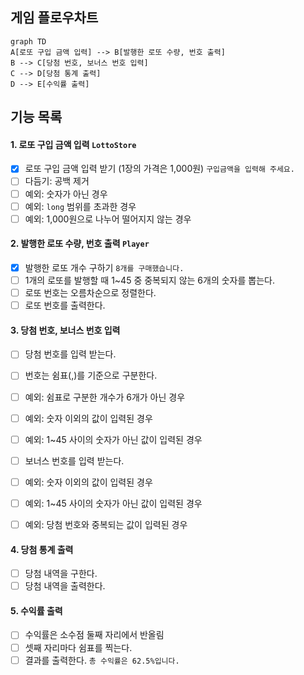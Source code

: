 ## 게임 플로우차트

```mermaid
graph TD
A[로또 구입 금액 입력] --> B[발행한 로또 수량, 번호 출력]
B --> C[당첨 번호, 보너스 번호 입력]
C --> D[당첨 통계 출력]
D --> E[수익률 출력]
```

## 기능 목록

#### 1. 로또 구입 금액 입력 `LottoStore`

- [x] 로또 구입 금액 입력 받기 (1장의 가격은 1,000원) `구입금액을 입력해 주세요.`
- [ ] 다듬기: 공백 제거
- [ ] 예외: 숫자가 아닌 경우
- [ ] 예외: `long` 범위를 초과한 경우
- [ ] 예외: 1,000원으로 나누어 떨어지지 않는 경우

#### 2. 발행한 로또 수량, 번호 출력 `Player`

- [x] 발행한 로또 개수 구하기 `8개를 구매했습니다.`
- [ ] 1개의 로또를 발행할 때 1~45 중 중복되지 않는 6개의 숫자를 뽑는다.
- [ ] 로또 번호는 오름차순으로 정렬한다.
- [ ] 로또 번호를 출력한다.

#### 3. 당첨 번호, 보너스 번호 입력

- [ ] 당첨 번호를 입력 받는다.
- [ ] 번호는 쉼표(,)를 기준으로 구분한다.
- [ ] 예외: 쉼표로 구분한 개수가 6개가 아닌 경우
- [ ] 예외: 숫자 이외의 값이 입력된 경우
- [ ] 예외: 1~45 사이의 숫자가 아닌 값이 입력된 경우

- [ ] 보너스 번호를 입력 받는다.
- [ ] 예외: 숫자 이외의 값이 입력된 경우
- [ ] 예외: 1~45 사이의 숫자가 아닌 값이 입력된 경우
- [ ] 예외: 당첨 번호와 중복되는 값이 입력된 경우

#### 4. 당첨 통계 출력

- [ ] 당첨 내역을 구한다.
- [ ] 당첨 내역을 출력한다.

#### 5. 수익률 출력

- [ ] 수익률은 소수점 둘째 자리에서 반올림 
- [ ] 셋째 자리마다 쉼표를 찍는다.
- [ ] 결과를 출력한다. `총 수익률은 62.5%입니다.`